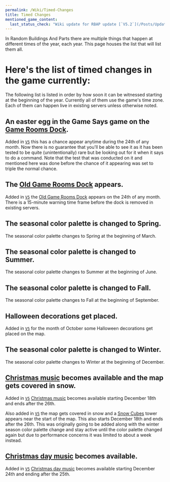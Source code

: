 ```yaml
---
permalink: /Wiki/Timed-Changes
title: Timed Changes
mentioned_game_content:
  last_status_check: "Wiki update for RBAP update [`V5.2`](/Posts/Update-Log/5-2-0)"
---
```


In Random Buildings And Parts there are multiple things that happen at different times of the year, each year. This page houses the list that will list them all.

# Here's the list of timed changes in the game currently:

The following list is listed in order by how soon it can be witnessed starting at the beginning of the year. Currently all of them use the game's time zone. Each of them can happen live in existing servers unless otherwise noted.

## An easter egg in the Game Says game on the [Game Rooms Dock](/Wiki/Docks/Game-Rooms-Dock).

Added in [`V5`](/Posts/Update-Log/5-0-0) this has a chance appear anytime during the 24th of any month. Now there is no guarantee that you'll be able to see it as it has been tested to be quite (unintentionally) rare but be looking out for it when it says to do a command. Note that the test that was conducted on it and mentioned here was done before the chance of it appearing was set to triple the normal chance.

## The [Old Game Rooms Dock](/Wiki/Docks/Old-Game-Rooms-Dock) appears.

Added in [`V5`](/Posts/Update-Log/5-0-0) the [Old Game Rooms Dock](/Wiki/Docks/Old-Game-Rooms-Dock) appears on the 24th of any month. There is a 15-minute warning time frame before the dock is removed in existing servers.

## The seasonal color palette is changed to Spring.

The seasonal color palette changes to Spring at the beginning of March.

## The seasonal color palette is changed to Summer.

The seasonal color palette changes to Summer at the beginning of June.

## The seasonal color palette is changed to Fall.

The seasonal color palette changes to Fall at the beginning of September.

## Halloween decorations get placed.

Added in [`V5`](/Posts/Update-Log/5-0-0) for the month of October some Halloween decorations get placed on the map.

## The seasonal color palette is changed to Winter.

The seasonal color palette changes to Winter at the beginning of December.

## [Christmas music](/Wiki/Music#christmas-appears-december-18th-26th) becomes available and the map gets covered in snow.

Added in [`V5`](/Posts/Update-Log/5-0-0) [Christmas music](/Wiki/Music#christmas-appears-december-18th-26th) becomes available starting December 18th and ends after the 26th.

Also added in [`V5`](/Posts/Update-Log/5-0-0) the map gets covered in snow and a [Snow Cubes](/Wiki/Snow-Cubes) tower appears near the start of the map. This also starts December 18th and ends after the 26th. This was originally going to be added along with the winter season color palette change and stay active until the color palette changed again but due to performance concerns it was limited to about a week instead.

## [Christmas day music](/Wiki/Music#christmas-day-appears-december-24th-25th) becomes available.

Added in [`V5`](/Posts/Update-Log/5-0-0) [Christmas day music](/Wiki/Music#christmas-day-appears-december-24th-25th) becomes available starting December 24th and ending after the 25th.